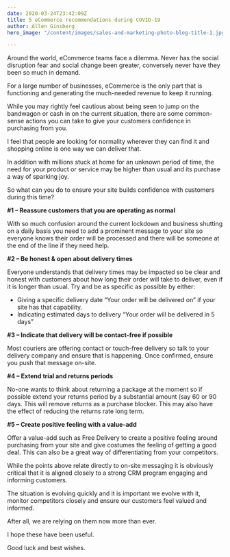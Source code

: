 ```yaml
---
date: 2020-03-24T23:42:09Z
title: 5 eCommerce recommendations during COVID-19
author: Allen Ginsberg
hero_image: "/content/images/sales-and-marketing-photo-blog-title-1.jpg"

---
```

Around the world, eCommerce teams face a dilemma. Never has the social disruption fear and social change been greater, conversely never have they been so much in demand.

For a large number of businesses, eCommerce is the only part that is functioning and generating the much-needed revenue to keep it running. 

While you may rightly feel cautious about being seen to jump on the bandwagon or cash in on the current situation, there are some common-sense actions you can take to give your customers confidence in purchasing from you. 

I feel that people are looking for normality wherever they can find it and shopping online is one way we can deliver that. 

In addition with millions stuck at home for an unknown period of time, the need for your product or service may be higher than usual and its purchase a way of sparking joy. 

So what can you do to ensure your site builds confidence with customers during this time?

**#1 – Reassure customers that you are operating as normal**

With so much confusion around the current lockdown and business shutting on a daily basis you need to add a prominent message to your site so everyone knows their order will be processed and there will be someone at the end of the line if they need help.

**#2 – Be honest & open about delivery times**

Everyone understands that delivery times may be impacted so be clear and honest with customers about how long their order will take to deliver, even if it is longer than usual. Try and be as specific as possible by either:

* Giving a specific delivery date “Your order will be delivered on” if your site has that capability.
* Indicating estimated days to delivery “Your order will be delivered in 5 days”

**#3 – Indicate that delivery will be contact-free if possible**

Most couriers are offering contact or touch-free delivery so talk to your delivery company and ensure that is happening. Once confirmed, ensure you push that message on-site.

**#4 – Extend trial and returns periods**

No-one wants to think about returning a package at the moment so if possible extend your returns period by a substantial amount (say 60 or 90 days. This will remove returns as a purchase blocker. This may also have the effect of reducing the returns rate long term. 

**#5 – Create positive feeling with a value-add**

Offer a value-add such as Free Delivery to create a positive feeling around purchasing from your site and give costumes the feeling of getting a good deal. This can also be a great way of differentiating from your competitors.

While the points above relate directly to on-site messaging it is obviously critical that it is aligned closely to a strong CRM program engaging and informing customers. 

The situation is evolving quickly and it is important we evolve with it, monitor competitors closely and ensure our customers feel valued and informed. 

After all, we are relying on them now more than ever.

I hope these have been useful.

Good luck and best wishes.